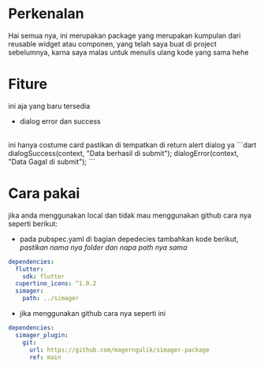 # Perkenalan
Hai semua nya, ini merupakan package yang merupakan kumpulan dari reusable widget atau componen, yang telah saya buat di project sebelumnya, karna saya malas untuk menulis ulang kode yang sama hehe

# Fiture
ini aja yang baru tersedia
- dialog error dan success
<br>
ini hanya costume card pastikan di tempatkan di return alert dialog ya
```dart
 dialogSuccess(context, "Data berhasil di submit");
 dialogError(context, "Data Gagal di submit");
```

# Cara pakai
jika anda menggunakan local dan tidak mau menggunakan github cara nya seperti berikut:
<br>
- pada pubspec.yaml di bagian depedecies tambahkan kode berikut, _pastikan nama nya folder dan napa path nya sama_
```yaml
dependencies:
  flutter:
    sdk: flutter
  cupertino_icons: ^1.0.2
  simager:
    path: ../simager
```
- jika menggunakan github cara nya seperti ini
```yaml
dependencies:
  simager_plugin:
    git:
      url: https://github.com/magerngulik/simager-package
      ref: main
```